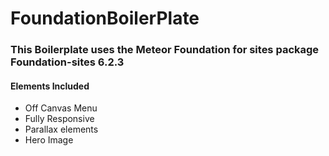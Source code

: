 # FoundationBoilerPlate

### This Boilerplate uses the Meteor Foundation for sites package Foundation-sites 6.2.3

#### Elements Included

* Off Canvas Menu
* Fully Responsive
* Parallax elements
* Hero Image

